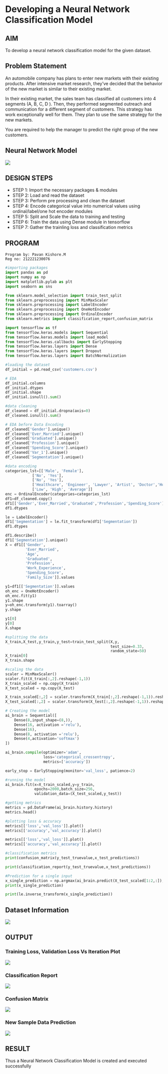 # Developing a Neural Network Classification Model

## AIM

To develop a neural network classification model for the given dataset.

## Problem Statement

An automobile company has plans to enter new markets with their existing products. After intensive market research, they’ve decided that the behavior of the new market is similar to their existing market.

In their existing market, the sales team has classified all customers into 4 segments (A, B, C, D ). Then, they performed segmented outreach and communication for a different segment of customers. This strategy has work exceptionally well for them. They plan to use the same strategy for the new markets.

You are required to help the manager to predict the right group of the new customers.

## Neural Network Model
![](nn.png)

## DESIGN STEPS

- STEP 1: Import the necessary packages & modules
- STEP 2: Load and read the dataset
- STEP 3: Perform pre processing and clean the dataset
- STEP 4: Encode categorical value into numerical values using ordinal/label/one hot encoder modules
- STEP 5: Split and Scale the data to training and testing
- STEP 6: Train the data using Dense module in tensorflow
- STEP 7: Gather the trainling loss and classification metrics


## PROGRAM
```
Program by: Pavan Kishore.M
Reg no: 212221230076
```
```python
#importing packages 
import pandas as pd
import numpy as np
import matplotlib.pylab as plt
import seaborn as sns

from sklearn.model_selection import train_test_split
from sklearn.preprocessing import MinMaxScaler
from sklearn.preprocessing import LabelEncoder
from sklearn.preprocessing import OneHotEncoder
from sklearn.preprocessing import OrdinalEncoder
from sklearn.metrics import classification_report,confusion_matrix

import tensorflow as tf
from tensorflow.keras.models import Sequential
from tensorflow.keras.models import load_model
from tensorflow.keras.callbacks import EarlyStopping
from tensorflow.keras.layers import Dense
from tensorflow.keras.layers import Dropout
from tensorflow.keras.layers import BatchNormalization
```
```python
#loading the dataset
df_initial = pd.read_csv('customers.csv')
```
```python
# EDA
df_initial.columns
df_initial.dtypes
df_initial.shape
df_initial.isnull().sum()
```
```python
#data cleaning
df_cleaned = df_initial.dropna(axis=0)
df_cleaned.isnull().sum()
```
```python
# EDA before Data Encoding
df_cleaned['Gender'].unique()
df_cleaned['Ever_Married'].unique()
df_cleaned['Graduated'].unique()
df_cleaned['Profession'].unique()
df_cleaned['Spending_Score'].unique()
df_cleaned['Var_1'].unique()
df_cleaned['Segmentation'].unique()
```
```python
#data encoding
categories_lst=[['Male', 'Female'],
            ['No', 'Yes'],
            ['No', 'Yes'],
            ['Healthcare', 'Engineer', 'Lawyer', 'Artist', 'Doctor','Homemaker', 'Entertainment', 'Marketing', 'Executive'],
            ['Low', 'High', 'Average']]
enc = OrdinalEncoder(categories=categories_lst)
df1=df_cleaned.copy()
df1[['Gender','Ever_Married','Graduated','Profession','Spending_Score']] = enc.fit_transform(df1[['Gender','Ever_Married','Graduated','Profession','Spending_Score']])
df1.dtypes

le = LabelEncoder()
df1['Segmentation'] = le.fit_transform(df1['Segmentation'])
df1.dtypes

df1.describe()
df1['Segmentation'].unique()
X = df1[['Gender',
         'Ever_Married',
         'Age',
         'Graduated',
         'Profession',
         'Work_Experience',
         'Spending_Score',
         'Family_Size']].values

y1=df1[['Segmentation']].values
oh_enc = OneHotEncoder()
oh_enc.fit(y1)
y1.shape
y=oh_enc.transform(y1).toarray()
y.shape

y1[0]
y[0]
X.shape
```
```python
#splitting the data
X_train,X_test,y_train,y_test=train_test_split(X,y,
                                               test_size=0.33,
                                               random_state=50)
X_train[0]
X_train.shape
```
```python
#scaling the data
scaler = MinMaxScaler()
scaler.fit(X_train[:,2].reshape(-1,1))
X_train_scaled = np.copy(X_train)
X_test_scaled = np.copy(X_test)

X_train_scaled[:,2] = scaler.transform(X_train[:,2].reshape(-1,1)).reshape(-1)
X_test_scaled[:,2] = scaler.transform(X_test[:,2].reshape(-1,1)).reshape(-1)
```
```python
# Creating the model
ai_brain = Sequential([
    Dense(8,input_shape=(8,)),
    Dense(16, activation ='relu'),
    Dense(16),
    Dense(8, activation ='relu'),
    Dense(4,activation='softmax')
])

ai_brain.compile(optimizer='adam',
                 loss='categorical_crossentropy',
                 metrics=['accuracy'])

early_stop = EarlyStopping(monitor='val_loss', patience=2)
```
```python
#running the model
ai_brain.fit(x=X_train_scaled,y=y_train,
             epochs=2000,batch_size=256,
             validation_data=(X_test_scaled,y_test))
```
```python
#getting metrics
metrics = pd.DataFrame(ai_brain.history.history)
metrics.head()
```
```python
#plotting loss & accuracy
metrics[['loss','val_loss']].plot()
metrics[['accuracy','val_accuracy']].plot()
```
```python
metrics[['loss','val_loss']].plot()
metrics[['accuracy','val_accuracy']].plot()
```
```python
#classification metrics
print(confusion_matrix(y_test_truevalue,x_test_predictions))

print(classification_report(y_test_truevalue,x_test_predictions))
```
```python
#Prediction for a single input
x_single_prediction = np.argmax(ai_brain.predict(X_test_scaled[1:2,:]), axis=1)
print(x_single_prediction)

print(le.inverse_transform(x_single_prediction))
```


## Dataset Information
![](![1](https://github.com/pavankishore-AIDS/nn-classification/assets/94154941/a7d12a19-f84c-4cd3-a474-ae28b8dbc05f))

## OUTPUT

### Training Loss, Validation Loss Vs Iteration Plot
![](![2](https://github.com/pavankishore-AIDS/nn-classification/assets/94154941/6e0f5982-e9a5-4556-8d59-b6fb6e83701e))


### Classification Report
![](![3](https://github.com/pavankishore-AIDS/nn-classification/assets/94154941/3aefcf24-742f-44bb-b2d5-c50e11a3a010))

### Confusion Matrix
![](C:\Users\Pavan\AppData\Local\Temp\6a313fc0-27a1-4196-9e8a-986dc861ecab_nn-classification-main.zip.cab\nn-classification-main\4.PNG)

### New Sample Data Prediction
![](C:\Users\Pavan\AppData\Local\Temp\289784fb-839c-4a69-977f-218ad347a434_nn-classification-main.zip.434\nn-classification-main\5.PNG)

## RESULT
Thus a Neural Network Classification Model is created and executed successfully
